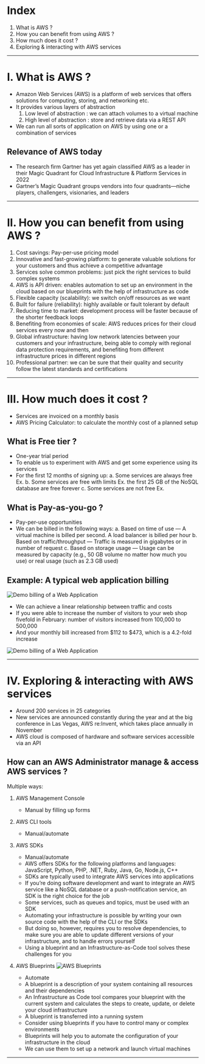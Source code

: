 # Index
1. What is AWS ?
2. How you can benefit from using AWS ?
3. How much does it cost ?
4. Exploring & interacting with AWS services
------------------------------------------------------------------------------------------------------------------------------------------------------------------------------------------------------------------------------------------------------------------------------------------------------
# I. What is AWS ?
 - Amazon Web Services (AWS) is a platform of web services that offers solutions for computing, storing, and networking etc.
 - It provides various layers of abstraction
   1. Low level of abstraction   : we can attach volumes to a virtual machine
   2. High level of abstraction  : store and retrieve data via a REST API  
 - We can run all sorts of application on AWS by using one or a combination of services

## Relevance of AWS today 
 - The research firm Gartner has yet again classified AWS as a leader in their Magic Quadrant for Cloud Infrastructure & Platform Services in 2022
 - Gartner’s Magic Quadrant groups vendors into four quadrants—niche players, challengers, visionaries, and leaders

------------------------------------------------------------------------------------------------------------------------------------------------------------------------------------------------------------------------------------------------------------------------------------------------------
# II. How you can benefit from using AWS ?
1. Cost savings: Pay-per-use pricing model
2. Innovative and fast-growing platform: to generate valuable solutions for your customers and thus achieve a competitive advantage
3. Services solve common problems: just pick the right services to build complex systems
4. AWS is API driven: enables automation to set up an environment in the cloud based on our blueprints with the help of infrastructure as code
5. Flexible capacity (scalability): we switch on/off resources as we want
6. Built for failure (reliability): highly available or fault tolerant by default
7. Reducing time to market: development process will be faster because of the shorter feedback loops
8. Benefiting from economies of scale: AWS reduces prices for their cloud services every now and then
9. Global infrastructure: having low network latencies between your customers and your infrastructure, being able to comply with regional data protection requirements, and benefiting from different infrastructure prices in different regions
10. Professional partner: we can be sure that their quality and security follow the latest standards and certifications

------------------------------------------------------------------------------------------------------------------------------------------------------------------------------------------------------------------------------------------------------------------------------------------------------
# III. How much does it cost ?
 - Services are invoiced on a monthly basis
 - AWS Pricing Calculator: to calculate the monthly cost of a planned setup

## What is Free tier ?
 - One-year trial period 
 - To enable us to experiment with AWS and get some experience using its services
 - For the first 12 months of signing up:
    a. Some services are always free
       Ex. 
    b. Some services are free with limits
       Ex. the first 25 GB of the NoSQL database are free forever
    c. Some services are not free
       Ex.  
   

## What is Pay-as-you-go ?
 - Pay-per-use opportunities
 - We can be billed in the following ways:
    a. Based on time of use          — A virtual machine is billed per second. A load balancer is billed per hour
    b. Based on traffic/throughput   — Traffic is measured in gigabytes or in number of request
    c. Based on storage usage        — Usage can be measured by capacity (e.g., 50 GB volume no matter how much you use) or real usage (such as 2.3 GB used)

## Example: A typical web application billing
![Demo billing of a Web Application](../assets/web-shop-billing-demo.png)

- We can achieve a linear relationship between traffic and costs
- If you were able to increase the number of visitors to your web shop fivefold in February: number of visitors increased from 100,000 to 500,000
- And your monthly bill increased from $112 to $473, which is a 4.2-fold increase

![Demo billing of a Web Application](../assets/web-shop-billing-demo-two.png)

------------------------------------------------------------------------------------------------------------------------------------------------------------------------------------------------------------------------------------------------------------------------------------------------------
# IV. Exploring & interacting with AWS services
 - Around 200 services in 25 categories
 - New services are announced constantly during the year and at the big conference in Las Vegas, AWS re:Invent, which takes place annually in November
 - AWS cloud is composed of hardware and software services accessible via an API


## How can an AWS Administrator manage & access AWS services ?
Multiple ways:
1. AWS Management Console
    - Manual by filling up forms
      
2. AWS CLI tools
    - Manual/automate
      
3. AWS SDKs
    - Manual/automate
    - AWS offers SDKs for the following platforms and languages: JavaScript, Python, PHP, .NET, Ruby, Java, Go, Node.js, C++
    - SDKs are typically used to integrate AWS services into applications
    - If you’re doing software development and want to integrate an AWS service like a NoSQL database or a push-notification service, an SDK is the right choice for the job
    - Some services, such as queues and topics, must be used with an SDK
    - Automating your infrastructure is  possible by writing your own source code with the help of the CLI or the SDKs
    - But doing so, however, requires you to resolve dependencies, to make sure you are able to update different versions of your infrastructure, and to handle errors yourself
    - Using a blueprint and an Infrastructure-as-Code tool solves these challenges for you
      
4. AWS Blueprints
![AWS Blueprints](../assets/aws-blueprints-demo.png)
    - Automate
    - A blueprint is a description of your system containing all resources and their dependencies
    - An Infrastructure as Code tool compares your blueprint with the current system and calculates the steps to create, update, or delete your cloud infrastructure
    - A blueprint is transferred into a running system
    - Consider using blueprints if you have to control many or complex environments
    - Blueprints will help you to automate the configuration of your infrastructure in the cloud
    - We can use them to set up a network and launch virtual machines

------------------------------------------------------------------------------------------------------------------------------------------------------------------------------------------------------------------------------------------------------------------------------------------------------

